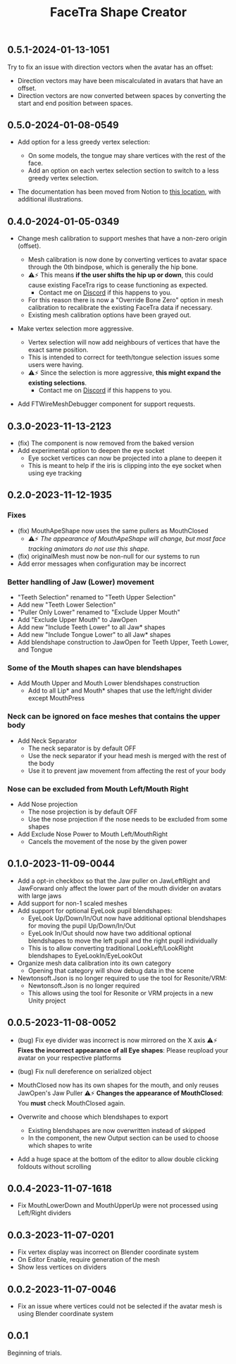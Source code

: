 ﻿---
title: FaceTra Shape Creator
---

## 0.5.1-2024-01-13-1051

Try to fix an issue with direction vectors when the avatar has an offset:
- Direction vectors may have been miscalculated in avatars that have an offset.
- Direction vectors are now converted between spaces by converting the start and end position between spaces.


## 0.5.0-2024-01-08-0549

- Add option for a less greedy vertex selection:
  - On some models, the tongue may share vertices with the rest of the face.
  - Add an option on each vertex selection section to switch to a less greedy vertex selection.

- The documentation has been moved from Notion to [this location](/docs/products/facetra-shape-creator),
  with additional illustrations.


## 0.4.0-2024-01-05-0349

- Change mesh calibration to support meshes that have a non-zero origin (offset).
    - Mesh calibration is now done by converting vertices to avatar space through the 0th bindpose, which is generally the hip bone.
    - ⚠️⚡ This means **if the user shifts the hip up or down**, this could cause existing FaceTra rigs to cease functioning as expected.
      - Contact me on [Discord](/docs/other/discord) if this happens to you.
    - For this reason there is now a "Override Bone Zero" option in mesh calibration to recalibrate the existing FaceTra data if necessary.
    - Existing mesh calibration options have been grayed out.

- Make vertex selection more aggressive.
    - Vertex selection will now add neighbours of vertices that have the exact same position.
    - This is intended to correct for teeth/tongue selection issues some users were having.
    - ⚠️⚡ Since the selection is more aggressive, **this might expand the existing selections**.
      - Contact me on [Discord](/docs/other/discord) if this happens to you.

- Add FTWireMeshDebugger component for support requests.

## 0.3.0-2023-11-13-2123

- (fix) The component is now removed from the baked version
- Add experimental option to deepen the eye socket
    - Eye socket vertices can now be projected into a plane to deepen it
    - This is meant to help if the iris is clipping into the eye socket when using eye tracking


## 0.2.0-2023-11-12-1935

### Fixes
- (fix) MouthApeShape now uses the same pullers as MouthClosed
    - ⚠️⚡ *The appearance of MouthApeShape will change, but most face tracking animators do not use this shape.*
- (fix) originalMesh must now be non-null for our systems to run
- Add error messages when configuration may be incorrect

### Better handling of Jaw (Lower) movement
- "Teeth Selection" renamed to "Teeth Upper Selection"
- Add new "Teeth Lower Selection"
- "Puller Only Lower" renamed to "Exclude Upper Mouth"
- Add "Exclude Upper Mouth" to JawOpen
- Add new "Include Teeth Lower" to all Jaw* shapes
- Add new "Include Tongue Lower" to all Jaw* shapes
- Add blendshape construction to JawOpen for Teeth Upper, Teeth Lower, and Tongue

### Some of the Mouth shapes can have blendshapes
- Add Mouth Upper and Mouth Lower blendshapes construction
    - Add to all Lip* and Mouth* shapes that use the left/right divider except MouthPress

### Neck can be ignored on face meshes that contains the upper body
- Add Neck Separator
    - The neck separator is by default OFF
    - Use the neck separator if your head mesh is merged with the rest of the body
    - Use it to prevent jaw movement from affecting the rest of your body

### Nose can be excluded from Mouth Left/Mouth Right
- Add Nose projection
    - The nose projection is by default OFF
    - Use the nose projection if the nose needs to be excluded from some shapes
- Add Exclude Nose Power to Mouth Left/MouthRight
    - Cancels the movement of the nose by the given power


## 0.1.0-2023-11-09-0044

- Add a opt-in checkbox so that the Jaw puller on JawLeftRight and JawForward only affect the lower part of the mouth divider on avatars with large jaws
- Add support for non-1 scaled meshes
- Add support for optional EyeLook pupil blendshapes:
    - EyeLook Up/Down/In/Out now have additional optional blendshapes for moving the pupil Up/Down/In/Out
    - EyeLook In/Out should now have two additional optional blendshapes to move the left pupil and the right pupil individually
    - This is to allow converting traditional LookLeft/LookRight blendshapes to EyeLookIn/EyeLookOut
- Organize mesh data calibration into its own category
    - Opening that category will show debug data in the scene
- Newtonsoft.Json is no longer required to use the tool for Resonite/VRM:
    - Newtonsoft.Json is no longer required
    - This allows using the tool for Resonite or VRM projects in a new Unity project


## 0.0.5-2023-11-08-0052
- (bug) Fix eye divider was incorrect is now mirrored on the X axis
  ⚠️⚡ **Fixes the incorrect appearance of all Eye shapes**: Please reupload your avatar on your respective platforms
- (bug) Fix null dereference on serialized object

- MouthClosed now has its own shapes for the mouth, and only reuses JawOpen's Jaw Puller
  ⚠️⚡ **Changes the appearance of MouthClosed**: You **must** check MouthClosed again.
- Overwrite and choose which blendshapes to export
    - Existing blendshapes are now overwritten instead of skipped
    - In the component, the new Output section can be used to choose which shapes to write
- Add a huge space at the bottom of the editor to allow double clicking foldouts without scrolling


## 0.0.4-2023-11-07-1618
- Fix MouthLowerDown and MouthUpperUp were not processed using Left/Right dividers


## 0.0.3-2023-11-07-0201
- Fix vertex display was incorrect on Blender coordinate system
- On Editor Enable, require generation of the mesh
- Show less vertices on dividers


## 0.0.2-2023-11-07-0046
- Fix an issue where vertices could not be selected if the avatar mesh is using Blender coordinate system


## 0.0.1

Beginning of trials.